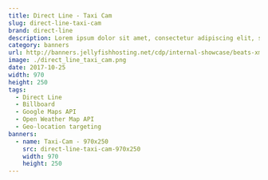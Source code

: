 ```yaml
---
title: Direct Line - Taxi Cam
slug: direct-line-taxi-cam
brand: direct-line
description: Lorem ipsum dolor sit amet, consectetur adipiscing elit, sed do eiusmod tempor incididunt ut labore et dolore magna aliqua.
category: banners
url: http://banners.jellyfishhosting.net/cdp/internal-showcase/beats-xmas-selector/#970x250-v1
image: ./direct_line_taxi_cam.png
date: 2017-10-25
width: 970
height: 250
tags:
  - Direct Line
  - Billboard
  - Google Maps API
  - Open Weather Map API
  - Geo-location targeting
banners:
  - name: Taxi-Cam - 970x250
    src: direct-line-taxi-cam-970x250
    width: 970
    height: 250
---
```

